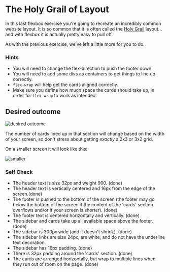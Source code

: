 # The Holy Grail of Layout

In this last flexbox exercise you're going to recreate an incredibly common website layout. It is so common that it is often called the [Holy Grail](https://www.google.com/search?q=holy+grail+layout&tbm=isch&sclient=img) layout... and with flexbox it is actually pretty easy to pull off.

As with the previous exercise, we've left a little more for you to do.

### Hints
- You will need to change the flex-direction to push the footer down.
- You will need to add some divs as containers to get things to line up correctly.
- `flex-wrap` will help get the cards aligned correctly.
-  Make sure you define how much space the cards should take up, in order for `flex-wrap` to work as intended.

## Desired outcome

![desired outcome](./desired-outcome.png)

The number of cards lined up in that section will change based on the width of your screen, so don't stress about getting _exactly_ a 2x3 or 3x2 grid.

On a smaller screen it will look like this:

![smaller](./desired-outcome-smaller.png)

### Self Check
- The header text is size 32px and weight 900. (done)
- The header text is vertically centered and 16px from the edge of the screen.(done)
- The footer is pushed to the bottom of the screen (the footer may go _below_ the bottom of the screen if the content of the 'cards' section overflows and/or if your screen is shorter). (done)
- The footer text is centered horizontally and vertically. (done)
- The sidebar and cards take up all available space above the footer. (done)
- The sidebar is 300px wide (and it doesn't shrink). (done)
- The sidebar links are size 24px, are white, and do not have the underline text decoration.
- The sidebar has 16px padding. (done)
- There is 32px padding around the 'cards' section. (done)
- The cards are arranged horizontally, but wrap to multiple lines when they run out of room on the page. (done)
